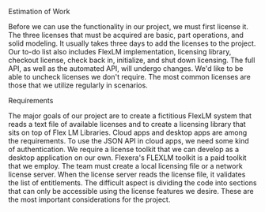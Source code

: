 Estimation of Work

Before we can use the functionality in our project, we must first license it. The three licenses that must be acquired are basic, part operations, and solid modeling. It usually takes three days to add the licenses to the project. Our to-do list also includes FlexLM implementation, licensing library, checkout license, check back in, initialize, and shut down licensing. The full API, as well as the automated API, will undergo changes. We'd like to be able to uncheck licenses we don't require. The most common licenses are those that we utilize regularly in scenarios.

Requirements

The major goals of our project are to create a fictitious FlexLM system that reads a text file of available licenses and to create a licensing library that sits on top of Flex LM Libraries. Cloud apps and desktop apps are among the requirements. To use the JSON API in cloud apps, we need some kind of authentication. We require a license toolkit that we can develop as a desktop application on our own. Flexera's FLEXLM toolkit is a paid toolkit that we employ. The team must create a local licensing file or a network license server. When the license server reads the license file, it validates the list of entitlements. The difficult aspect is dividing the code into sections that can only be accessible using the license features we desire. These are the most important considerations for the project.
